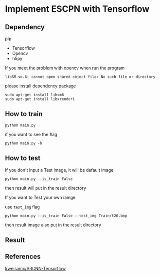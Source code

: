 # Implement ESCPN with Tensorflow

## Dependency
pip
* Tensorflow
* Opencv
* h5py


If you meet the problem with opencv when run the program
```
libSM.so.6: cannot open shared object file: No such file or directory
```

please install dependency package

```
sudo apt-get install libsm6
sudo apt-get install libxrender1
```


## How to train
```
python main.py
```

if you want to see the flag 
```
python main.py -h
```

## How to test

If you don't input a Test image, it will be default image
```
python main.py --is_train False
```
then result will put in the result directory


If you want to Test your own iamge

use `test_img` flag

```
python main.py --is_train False --test_img Train/t20.bmp
```

then result image also put in the result directory

## Result 
    
    
    
    
## References

   [kweisamx/SRCNN-Tensorflow](https://github.com/kweisamx/TensorFlow-SRCNN)
